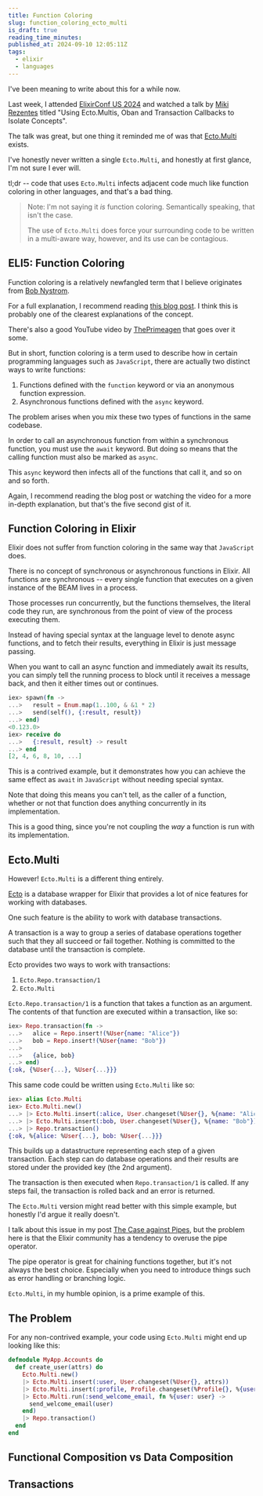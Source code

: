 ```yaml
---
title: Function Coloring
slug: function_coloring_ecto_multi
is_draft: true
reading_time_minutes:
published_at: 2024-09-10 12:05:11Z
tags:
  - elixir
  - languages
---
```


I've been meaning to write about this for a while now.

Last week, I attended [ElixirConf US 2024](https://elixirconf.com/2024) and watched a talk by [Miki Rezentes](https://twitter.com/mikirez) titled "Using Ecto.Multis, Oban and Transaction Callbacks to Isolate Concepts".

The talk was great, but one thing it reminded me of was that [Ecto.Multi](https://hexdocs.pm/ecto/Ecto.Multi.html) exists.

I've honestly never written a single `Ecto.Multi`, and honestly at first glance, I'm not sure I ever will.

tl;dr -- code that uses `Ecto.Multi` infects adjacent code much like function coloring in other languages, and that's a bad thing.

> Note: I'm not saying it _is_ function coloring. Semantically speaking, that isn't the case.
>
> The use of `Ecto.Multi` does force your surrounding code to be written in a multi-aware way, however, and its use can be contagious.

## ELI5: Function Coloring

Function coloring is a relatively newfangled term that I believe originates from [Bob Nystrom](https://twitter.com/munificentbob).

For a full explanation, I recommend reading [this blog post](https://journal.stuffwithstuff.com/2015/02/01/what-color-is-your-function/). I think this is probably one of the clearest explanations of the concept.

There's also a good YouTube video by [ThePrimeagen](https://www.youtube.com/watch?v=MoKe4zvtNzA) that goes over it some.

But in short, function coloring is a term used to describe how in certain programming languages such as `JavaScript`, there are actually two distinct ways to write functions:

1. Functions defined with the `function` keyword or via an anonymous function expression.
2. Asynchronous functions defined with the `async` keyword.

The problem arises when you mix these two types of functions in the same codebase.

In order to call an asynchronous function from within a synchronous function, you must use the `await` keyword. But doing so means that the calling function must also be marked as `async`.

This `async` keyword then infects all of the functions that call it, and so on and so forth.

Again, I recommend reading the blog post or watching the video for a more in-depth explanation, but that's the five second gist of it.

## Function Coloring in Elixir

Elixir does not suffer from function coloring in the same way that `JavaScript` does.

There is no concept of synchronous or asynchronous functions in Elixir. All functions are synchronous -- every single function that executes on a given instance of the BEAM lives in a process.

Those processes run concurrently, but the functions themselves, the literal code they run, are synchronous from the point of view of the process executing them.

Instead of having special syntax at the language level to denote async functions, and to fetch their results, everything in Elixir is just message passing.

When you want to call an async function and immediately await its results, you can simply tell the running process to block until it receives a message back, and then it either times out or continues.

```elixir
iex> spawn(fn ->
...>   result = Enum.map(1..100, & &1 * 2)
...>   send(self(), {:result, result})
...> end)
<0.123.0>
iex> receive do
...>   {:result, result} -> result
...> end
[2, 4, 6, 8, 10, ...]
```

This is a contrived example, but it demonstrates how you can achieve the same effect as `await` in `JavaScript` without needing special syntax.

Note that doing this means you can't tell, as the caller of a function, whether or not that function does anything concurrently in its implementation.

This is a good thing, since you're not coupling the _way_ a function is run with its implementation.

## Ecto.Multi

However! `Ecto.Multi` is a different thing entirely.

[Ecto](https://hexdocs.pm/ecto/Ecto.html) is a database wrapper for Elixir that provides a lot of nice features for working with databases.

One such feature is the ability to work with database transactions.

A transaction is a way to group a series of database operations together such that they all succeed or fail together. Nothing is committed to the database until the transaction is complete.

Ecto provides two ways to work with transactions:

1. `Ecto.Repo.transaction/1`
2. `Ecto.Multi`

`Ecto.Repo.transaction/1` is a function that takes a function as an argument. The contents of that function are executed within a transaction, like so:

```elixir
iex> Repo.transaction(fn ->
...>   alice = Repo.insert!(%User{name: "Alice"})
...>   bob = Repo.insert!(%User{name: "Bob"})
...>
...>   {alice, bob}
...> end)
{:ok, {%User{...}, %User{...}}}
```

This same code could be written using `Ecto.Multi` like so:

```elixir
iex> alias Ecto.Multi
iex> Ecto.Multi.new()
...> |> Ecto.Multi.insert(:alice, User.changeset(%User{}, %{name: "Alice"}
...> |> Ecto.Multi.insert(:bob, User.changeset(%User{}, %{name: "Bob"}))
...> |> Repo.transaction()
{:ok, %{alice: %User{...}, bob: %User{...}}}
```

This builds up a datastructure representing each step of a given transaction. Each step can do database operations and their results are stored under the provided key (the 2nd argument).

The transaction is then executed when `Repo.transaction/1` is called. If any steps fail, the transaction is rolled back and an error is returned.

The `Ecto.Multi` version might read better with this simple example, but honestly I'd argue it really doesn't.

I talk about this issue in my post [The Case against Pipes](/case_against_pipes), but the problem here is that the Elixir community has a tendency to overuse the pipe operator.

The pipe operator is great for chaining functions together, but it's not always the best choice. Especially when you need to introduce things such as error handling or branching logic.

`Ecto.Multi`, in my humble opinion, is a prime example of this.

## The Problem

For any non-contrived example, your code using `Ecto.Multi` might end up looking like this:

```elixir
defmodule MyApp.Accounts do
  def create_user(attrs) do
    Ecto.Multi.new()
    |> Ecto.Multi.insert(:user, User.changeset(%User{}, attrs))
    |> Ecto.Multi.insert(:profile, Profile.changeset(%Profile{}, %{user_id: :user.id}))
    |> Ecto.Multi.run(:send_welcome_email, fn %{user: user} ->
      send_welcome_email(user)
    end)
    |> Repo.transaction()
  end
end
```

## Functional Composition vs Data Composition

## Transactions
